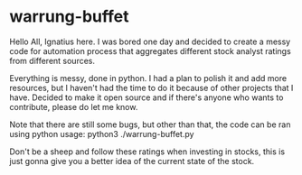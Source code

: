 # warrung-buffet
Hello All, Ignatius here.
I was bored one day and decided to create a messy code for automation process that aggregates different stock analyst ratings from different sources.

Everything is messy, done in python. I had a plan to polish it and add more resources, but I haven't had the time to do it because of other projects that I have. Decided to make it open source and if there's anyone who wants to contribute, please do let me know. 

Note that there are still some bugs, but other than that, the code can be ran using python
usage: python3 ./warrung-buffet.py

Don't be a sheep and follow these ratings when investing in stocks, this is just gonna give you a better idea of the current state of the stock.
